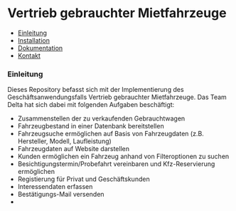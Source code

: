 # Vertrieb gebrauchter Mietfahrzeuge

 * [Einleitung](#einleitung)
 * [Installation](#installation)
 * [Dokumentation](#dokumentation)
 * [Kontakt](#kontakt)

### Einleitung

Dieses Repository befasst sich mit der Implementierung des Geschäftsanwendungsfalls Vertrieb gebrauchter Mietfahrzeuge. Das Team Delta hat sich dabei mit folgenden Aufgaben beschäftigt:

- Zusammenstellen der zu verkaufenden Gebrauchtwagen 
- Fahrzeugbestand in einer Datenbank bereitstellen
- Fahrzeugsuche ermöglichen auf Basis von Fahrzeugdaten (z.B. Hersteller, Modell, Laufleistung)
- Fahrzeugdaten auf Website darstellen 
- Kunden ermöglichen ein Fahrzeug anhand von Filteroptionen zu suchen
- Besichtigungstermin/Probefahrt vereinbaren und Kfz-Reservierung ermöglichen
- Registierung für Privat und Geschäftskunden
- Interessendaten erfassen
- Bestätigungs-Mail versenden
- 
